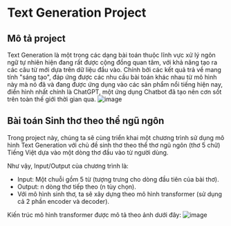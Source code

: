 # Text Generation Project
## Mô tả project
Text Generation là một trong các dạng bài toán thuộc lĩnh vực xử lý ngôn ngữ tự nhiên hiện đang rất được cộng đồng quan tâm, với khả năng tạo ra các câu từ mới dựa trên dữ liệu đầu vào. Chính bởi các kết quả trả về mang tính "sáng tạo", đáp ứng được các nhu cầu bài toán khác nhau từ mô hình này mà nó đã và đang được ứng dụng vào các sản phẩm nổi tiếng hiện nay, điển hình nhất chính là ChatGPT, một ứng dụng Chatbot đã tạo nên cơn sốt trên toàn thế giới thời gian qua.
![image](https://github.com/triethodata/text-generation/assets/128765957/5a469660-19e2-4fed-b9e9-10cadd2a730b)

## Bài toán Sinh thơ theo thể ngũ ngôn
Trong project này, chúng ta sẽ cùng triển khai một chương trình sử dụng mô hình Text Generation với chủ đề sinh thơ theo thể thơ ngũ ngôn (thơ 5 chữ) Tiếng Việt dựa vào một dòng thơ đầu vào từ người dùng.

Như vậy, Input/Output của chương trình là:
- Input: Một chuỗi gồm 5 từ (tượng trưng cho dòng đầu tiên của bài thơ).
- Output: n dòng thơ tiếp theo (n tùy chọn).
- Với mô hình sinh thơ, ta sẽ xây dựng theo mô hình transformer (sử dụng cả 2 phần encoder và decoder).

Kiến trúc mô hình transformer được mô tả theo ảnh dưới đây:
![image](https://github.com/triethodata/text-generation/assets/128765957/bd668297-4cc0-4efb-9809-389379ee1b9b)
